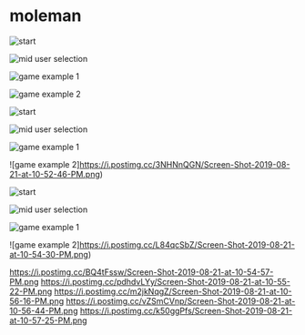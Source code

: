 # moleman

![start](https://i.postimg.cc/XqMGmyRV/Screen-Shot-2019-08-21-at-10-46-16-PM.png)

![mid user selection](https://i.postimg.cc/PJmpj5H1/Screen-Shot-2019-08-21-at-10-46-26-PM.png)

![game example 1](https://i.postimg.cc/CMDfDm8d/Screen-Shot-2019-08-21-at-10-51-23-PM.png)

![game example 2](https://i.postimg.cc/YqzGD0bH/Screen-Shot-2019-08-21-at-10-51-37-PM.png)

![start](https://i.postimg.cc/jS8WK1p3/Screen-Shot-2019-08-21-at-10-52-06-PM.png)

![mid user selection](https://i.postimg.cc/cJ2rtn4Q/Screen-Shot-2019-08-21-at-10-52-21-PM.png)

![game example 1](https://i.postimg.cc/j5fCHSLB/Screen-Shot-2019-08-21-at-10-52-35-PM.png)

![game example 2]https://i.postimg.cc/3NHNnQGN/Screen-Shot-2019-08-21-at-10-52-46-PM.png)

![start](https://i.postimg.cc/FK7YKZmr/Screen-Shot-2019-08-21-at-10-53-04-PM.png)

![mid user selection](https://i.postimg.cc/2j4V33pZ/Screen-Shot-2019-08-21-at-10-53-25-PM.png)

![game example 1](https://i.postimg.cc/sx9XLHPc/Screen-Shot-2019-08-21-at-10-54-05-PM.png)

![game example 2]https://i.postimg.cc/L84qcSbZ/Screen-Shot-2019-08-21-at-10-54-30-PM.png)

https://i.postimg.cc/BQ4tFssw/Screen-Shot-2019-08-21-at-10-54-57-PM.png
https://i.postimg.cc/pdhdvLYy/Screen-Shot-2019-08-21-at-10-55-22-PM.png
https://i.postimg.cc/m2jkNqgZ/Screen-Shot-2019-08-21-at-10-56-16-PM.png
https://i.postimg.cc/vZSmCVnp/Screen-Shot-2019-08-21-at-10-56-44-PM.png
https://i.postimg.cc/k50ggPfs/Screen-Shot-2019-08-21-at-10-57-25-PM.png
